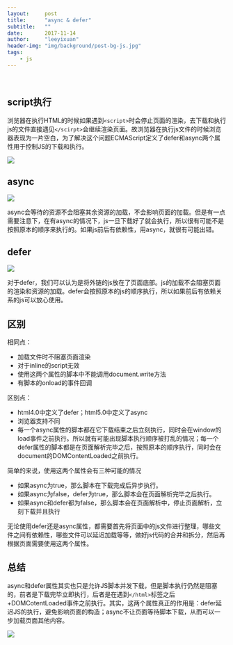 ```yaml
---
layout:     post
title:      "async & defer"
subtitle:   ""
date:       2017-11-14
author:     "leeyixuan"
header-img: "img/background/post-bg-js.jpg"
tags:
    - js
---
```

               


## script执行

浏览器在执行HTML的时候如果遇到`<script>`时会停止页面的渲染，去下载和执行js的文件直接遇见`</scirpt>`会继续渲染页面。故浏览器在执行js文件的时候浏览器表现为一片空白，为了解决这个问题ECMAScript定义了defer和async两个属性用于控制JS的下载和执行。


![][2]


## async

![][4]

async会等待的资源不会阻塞其余资源的加载，不会影响页面的加载。但是有一点需要注意下，在有async的情况下，js一旦下载好了就会执行，所以很有可能不是按照原本的顺序来执行的。如果js前后有依赖性，用async，就很有可能出错。


## defer

![][3]

对于defer，我们可以认为是将外链的js放在了页面底部。js的加载不会阻塞页面的渲染和资源的加载。defer会按照原本的js的顺序执行，所以如果前后有依赖关系的js可以放心使用。

## 区别

相同点：

*   加载文件时不阻塞页面渲染
*   对于inline的script无效
*   使用这两个属性的脚本中不能调用document.write方法
*   有脚本的onload的事件回调

区别点：

*   html4.0中定义了defer；html5.0中定义了async
*   浏览器支持不同
*   每一个async属性的脚本都在它下载结束之后立刻执行，同时会在window的load事件之前执行。所以就有可能出现脚本执行顺序被打乱的情况；每一个defer属性的脚本都是在页面解析完毕之后，按照原本的顺序执行，同时会在document的DOMContentLoaded之前执行。

简单的来说，使用这两个属性会有三种可能的情况

*   如果async为true，那么脚本在下载完成后异步执行。
*   如果async为false，defer为true，那么脚本会在页面解析完毕之后执行。
*   如果async和defer都为false，那么脚本会在页面解析中，停止页面解析，立刻下载并且执行

无论使用defer还是async属性，都需要首先将页面中的js文件进行整理，哪些文件之间有依赖性，哪些文件可以延迟加载等等，做好js代码的合并和拆分，然后再根据页面需要使用这两个属性。

## 总结
async和defer属性其实也只是允许JS脚本并发下载，但是脚本执行仍然是阻塞的，前者是下载完毕立即执行，后者是在遇到`</html>`标签之后+DOMCotentLoaded事件之前执行。其实，这两个属性真正的作用是：defer延迟JS的执行，避免影响页面的构造；async不让页面等待脚本下载，从而可以一步加载页面其他内容。

![][1]

  [1]: https://www.github.com/CoolRabbit520/photos/raw/master/%E5%B0%8F%E4%B9%A6%E5%8C%A0/1504611479994.jpg
  [2]: https://www.github.com/CoolRabbit520/photos/raw/master/%E5%B0%8F%E4%B9%A6%E5%8C%A0/1504611437382.jpg
  [3]: https://www.github.com/CoolRabbit520/photos/raw/master/%E5%B0%8F%E4%B9%A6%E5%8C%A0/1504611422787.jpg
  [4]: https://www.github.com/CoolRabbit520/photos/raw/master/%E5%B0%8F%E4%B9%A6%E5%8C%A0/1504611452762.jpg